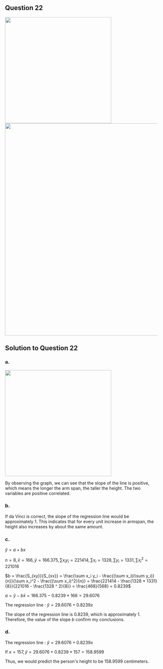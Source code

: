## Question 22
<img src = https://github.com/user-attachments/assets/15b39aa3-51be-48ab-98a3-a598e3761661 width = "350">
<img src = https://github.com/user-attachments/assets/15dd21ba-7fe3-4485-8d63-5b1c56b445b1 width = "700">

## Solution to Question 22
### a. 
<img src = https://github.com/user-attachments/assets/e0154866-5d92-4eba-8528-52bfe47ab10f width = "350">

By observing the graph, we can see that the slope of the line is positive, which means the longer the arm span, the taller the height. The two variables are positive correlated.

### b.
If da Vinci is correct, the slope of the regression line would be approximately 1. This indicates that for every unit increase in armspan, the height also increases by about the same amount.

### c.
$\hat{y} = a + b x$

$n = 8, \bar{x} = 166, \bar{y} = 166.375, \sum x_i y_i = 221414, \sum x_i = 1328, \sum y_i = 1331, \sum x_i^2 = 221016$

$b = \frac{S_{xy}}{S_{xx}} = \frac{\sum x_i y_i - \frac{(\sum x_i)(\sum y_i)}{n}}{\sum x_i^2 - \frac{(\sum x_i)^2}{n}} = \frac{221414 - \frac{1328 * 1331}{8}}{221016 - \frac{1328 ^ 2}{8}} = \frac{468}{568} = 0.8239$

$a = \bar{y} - b \bar{x} = 166.375 - 0.8239 * 166 = 29.6076$

The regression line : $\hat{y} = 29.6076 + 0.8239 x$

The slope of the regression line is 0.8239, which is approximately 1. Therefore, the value of the slope $b$ confirm my conclusions.

### d. 

The regression line : $\hat{y} = 29.6076 + 0.8239 x$

If $x = 157, \hat{y} = 29.6076 + 0.8239 * 157 = 158.9599$

Thus, we would predict the person's height to be 158.9599 centimeters.
